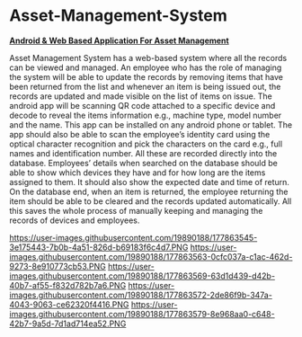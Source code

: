 # Asset-Management-System
<b><u>Android &amp; Web Based Application For Asset Management</u></b>


Asset Management System has a web-based system where all the records can be viewed and managed. An
employee who has the role of managing the system will be able to update the records by removing items that have
been returned from the list and whenever an item is being issued out, the records are updated and made visible on the
list of items on issue.
The android app will be scanning QR code attached to a specific device and decode to reveal the items information
e.g., machine type, model number and the name. This app can be installed on any android phone or tablet. The app
should also be able to scan the employee’s identity card using the optical character recognition and pick the characters
on the card e.g., full names and identification number. All these are recorded directly into the database. Employees’
details when searched on the database should be able to show which devices they have and for how long are the items
assigned to them. It should also show the expected date and time of return. On the database end, when an item is
returned, the employee returning the item should be able to be cleared and the records updated automatically. All this
saves the whole process of manually keeping and managing the records of devices and employees.

https://user-images.githubusercontent.com/19890188/177863545-3e175443-7b0b-4a51-826d-b69183f6c4d7.PNG
https://user-images.githubusercontent.com/19890188/177863563-0cfc037a-c1ac-462d-9273-8e910773cb53.PNG
https://user-images.githubusercontent.com/19890188/177863569-63d1d439-d42b-40b7-af55-f832d782b7a6.PNG
https://user-images.githubusercontent.com/19890188/177863572-2de86f9b-347a-4043-9063-ce62320f4416.PNG
https://user-images.githubusercontent.com/19890188/177863579-8e968aa0-c648-42b7-9a5d-7d1ad714ea52.PNG


